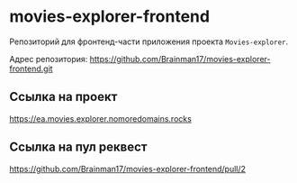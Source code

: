 # movies-explorer-frontend
Репозиторий для фронтенд-части приложения проекта `Movies-explorer`.

Адрес репозитория: https://github.com/Brainman17/movies-explorer-frontend.git

## Ссылка на проект

https://ea.movies.explorer.nomoredomains.rocks

## Ссылка на пул реквест

https://github.com/Brainman17/movies-explorer-frontend/pull/2


